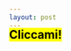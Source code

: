 ```yaml
---
layout: post
---
```

<div style="min-width: 100%; max-width: 100%; max-height: 10em !important; display: flex; justify-content: center; margin-top: -3.5em; filter: brightness(.5)">
    <div 
        class="mxgraph" 
        style="border:1px solid transparent;" 
        data-mxgraph="{&quot;highlight&quot;:&quot;#0000ff&quot;,&quot;target&quot;:&quot;blank&quot;,&quot;nav&quot;:true,&quot;resize&quot;:true,&quot;dark-mode&quot;:&quot;auto&quot;,&quot;toolbar&quot;:&quot;zoom layers tags lightbox&quot;,&quot;edit&quot;:&quot;_blank&quot;,&quot;url&quot;:&quot;https://drive.google.com/uc?id=1hkmsHqXRlt-6CZpBYjhO6lIhNeC6B_P7&amp;export=download&quot;}"></div>
</div>
<h2 style="z-index: 100"><mark>Cliccami!</mark></h2>
<script type="text/javascript" src="https://viewer.diagrams.net/embed2.js?&fetch=https%3A%2F%2Fdrive.google.com%2Fuc%3Fid%3D1hkmsHqXRlt-6CZpBYjhO6lIhNeC6B_P7%26export%3Ddownload"></script>